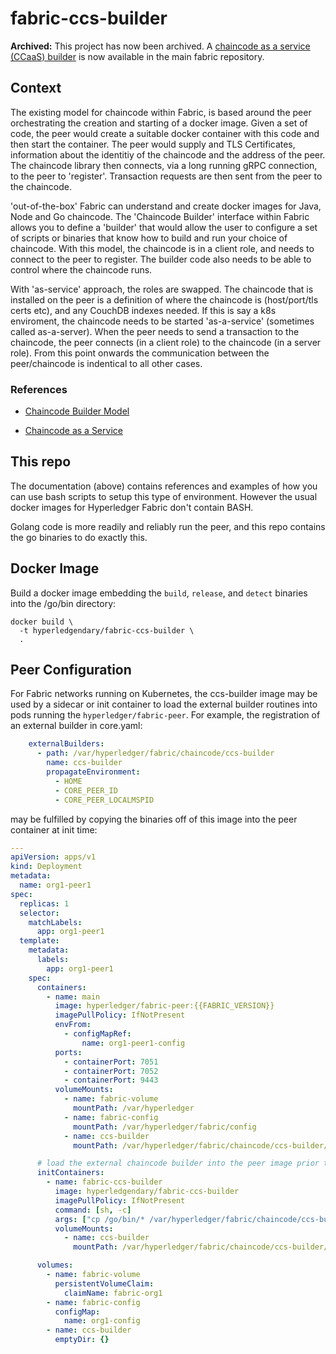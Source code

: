 # fabric-ccs-builder

**Archived:** This project has now been archived. A [chaincode as a service (CCaaS) builder](https://github.com/hyperledger/fabric/tree/main/ccaas_builder) is now available in the main fabric repository.

## Context

The existing model for chaincode within Fabric, is based around the peer orchestrating the creation and starting of a docker image. Given a set of code, the peer would create a suitable docker container with this code and then start the container. The peer would supply and TLS Certificates, information about the identitiy of the chaincode and the address of the peer. The chaincode library then connects, via a long running gRPC connection, to the peer to 'register'. Transaction requests are then sent from the peer to the chaincode. 

'out-of-the-box' Fabric can understand and create docker images for Java, Node and Go chaincode. The 'Chaincode Builder' interface within Fabric allows you to define a 'builder' that would allow the user to configure a set of scripts or binaries that know how to build and run your choice of chaincode. With this model, the chaincode is in a client role, and needs to connect to the peer to register. The builder code also needs to be able to control where the chaincode runs.

With 'as-service' approach, the roles are swapped. The chaincode that is installed on the peer is a definition of where the chaincode is (host/port/tls certs etc), and any CouchDB indexes needed. If this is say a k8s enviroment, the chaincode needs to be started 'as-a-service' (sometimes called as-a-server).  When the peer needs to send a transaction to the chaincode, the peer connects (in a client role) to the chaincode (in a server role). From this point onwards the communication between the peer/chaincode is indentical to all other cases.

### References

- [Chaincode Builder Model](https://hyperledger-fabric.readthedocs.io/en/release-2.2/cc_launcher.html)

- [Chaincode as a Service](https://hyperledger-fabric.readthedocs.io/en/release-2.2/cc_service.html)


## This repo

The documentation (above) contains references and examples of how you can use bash scripts to setup this type of environment. However the usual docker images for Hyperledger Fabric don't contain BASH.

Golang code is more readily and reliably run the peer, and this repo contains the go binaries to do exactly this. 


## Docker Image

Build a docker image embedding the `build`, `release`, and `detect` binaries into the /go/bin directory: 

```shell 
docker build \
  -t hyperledgendary/fabric-ccs-builder \
  .
```

## Peer Configuration

For Fabric networks running on Kubernetes, the ccs-builder image may be used by a sidecar or init container to load the external builder routines into pods running the `hyperledger/fabric-peer`.  For example, the registration of an external builder in core.yaml: 

```yaml
    externalBuilders:
      - path: /var/hyperledger/fabric/chaincode/ccs-builder
        name: ccs-builder
        propagateEnvironment:
          - HOME
          - CORE_PEER_ID
          - CORE_PEER_LOCALMSPID
```

may be fulfilled by copying the binaries off of this image into the peer container at init time: 

```yaml 
---
apiVersion: apps/v1
kind: Deployment
metadata:
  name: org1-peer1
spec:
  replicas: 1
  selector:
    matchLabels:
      app: org1-peer1
  template:
    metadata:
      labels:
        app: org1-peer1
    spec:
      containers:
        - name: main
          image: hyperledger/fabric-peer:{{FABRIC_VERSION}}
          imagePullPolicy: IfNotPresent
          envFrom:
            - configMapRef:
                name: org1-peer1-config
          ports:
            - containerPort: 7051
            - containerPort: 7052
            - containerPort: 9443
          volumeMounts:
            - name: fabric-volume
              mountPath: /var/hyperledger
            - name: fabric-config
              mountPath: /var/hyperledger/fabric/config
            - name: ccs-builder
              mountPath: /var/hyperledger/fabric/chaincode/ccs-builder/bin

      # load the external chaincode builder into the peer image prior to peer launch.
      initContainers:
        - name: fabric-ccs-builder
          image: hyperledgendary/fabric-ccs-builder
          imagePullPolicy: IfNotPresent
          command: [sh, -c]
          args: ["cp /go/bin/* /var/hyperledger/fabric/chaincode/ccs-builder/bin/"]
          volumeMounts:
            - name: ccs-builder
              mountPath: /var/hyperledger/fabric/chaincode/ccs-builder/bin

      volumes:
        - name: fabric-volume
          persistentVolumeClaim:
            claimName: fabric-org1
        - name: fabric-config
          configMap:
            name: org1-config
        - name: ccs-builder
          emptyDir: {}

```


